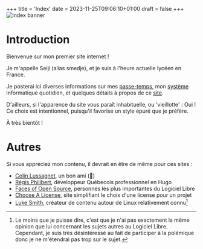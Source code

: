 +++
title = 'Index'
date = 2023-11-25T09:06:10+01:00
draft = false
+++
![index banner](/images/banner_index.svg)
# Introduction
Bienvenue sur mon premier site internet !

Je m'appelle Seiji (alias smedje), et je suis à l'heure actuelle lycéen en France. 

Je posterai ici diverses informations sur mes [passe-temps](/hobbies), mon [système](/forge) informatique quotidien, et quelques détails à propos de ce [site](/website).

D'ailleurs, si l'apparence du site vous paraît inhabituelle, ou 'vieillotte' : Oui ! Ce choix est intentionnel, puisqu'il favorise un style épuré que je préfère.

À très bientôt !


# Autres
Si vous appréciez mon contenu, il devrait en être de même pour ces sites :
- [Colin Lussagnet](https://colinlussagnet-volusfpv-982fae596bb15f39bb30b056608f55ad4c123b4.gitlab.io/), un bon ami (🗿)
- [Régis Philibert](https://www.regisphilibert.com/), développeur Québecois professionnel en Hugo
- [Faces of Open Source](https://www.facesofopensource.com/), personnes les plus importantes du Logiciel Libre
- [Choose A License](https://choosealicense.com/), site simplifiant le choix d'une license pour un projet
- [Luke Smith](https://lukesmith.xyz/), créateur de contenu autour de Linux relativement connu[^1]

[^1]: Le moins que je puisse dire, c'est que je n'ai pas exactement la même opinion que lui concernant les sujets autres au Logiciel Libre. Cependant, je suis très désintéressé au fait de participer à la polémique donc je ne m'étendrai pas trop sur le sujet.